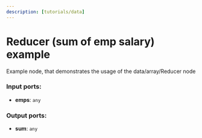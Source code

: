 ```yaml
---
description: [tutorials/data]
---
```


# Reducer (sum of emp salary) example

Example node, that demonstrates the usage of the data/array/Reducer node

### Input ports:

* __emps__: ` any `

### Output ports:

* __sum__: ` any `


